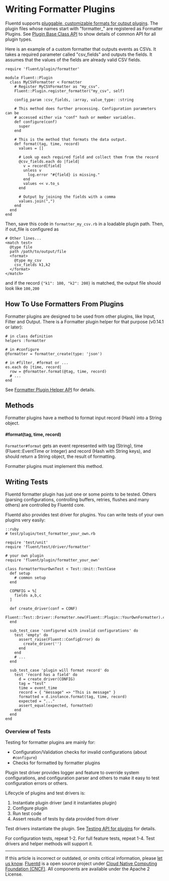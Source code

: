 # Writing Formatter Plugins

Fluentd supports [pluggable, customizable formats for output
plugins](formatter-plugin-overview). The plugin files whose names start
with "formatter\_" are registered as Formatter Plugins. See [Plugin Base Class API](/developer/api-plugin-base.md) to show details of common API for all plugin
types.

Here is an example of a custom formatter that outputs events as CSVs. It
takes a required parameter called "csv\_fields" and outputs the fields.
It assumes that the values of the fields are already valid CSV fields.

```
require 'fluent/plugin/formatter'

module Fluent::Plugin
  class MyCSVFormatter < Formatter
    # Register MyCSVFormatter as "my_csv".
    Fluent::Plugin.register_formatter("my_csv", self)

    config_param :csv_fields, :array, value_type: :string

    # This method does further processing. Configuration parameters can be
    # accessed either via "conf" hash or member variables.
    def configure(conf)
      super
    end

    # This is the method that formats the data output.
    def format(tag, time, record)
      values = []

      # Look up each required field and collect them from the record
      @csv_fields.each do |field|
        v = record[field]
        unless v
          log.error "#{field} is missing."
        end
        values << v.to_s
      end

      # Output by joining the fields with a comma
      values.join(",")
    end
  end
end
```

Then, save this code in `formatter_my_csv.rb` in a loadable plugin path.
Then, if out\_file is configured as

```
# Other lines...
<match test>
  @type file
  path /path/to/output/file
  <format>
    @type my_csv
    csv_fields k1,k2
  </format>
</match>
```

and if the record `{"k1": 100, "k2": 200}` is matched, the output file
should look like `100,200`


## How To Use Formatters From Plugins

Formatter plugins are designed to be used from other plugins, like
Input, Filter and Output. There is a Formatter plugin helper for that
purpose (v0.14.1 or later):

```
# in class definition
helpers :formatter

# in #configure
@formatter = formatter_create(type: 'json')

# in #filter, #format or ...
es.each do |time, record|
  row = @formatter.format(@tag, time, record)
  # ...
end
```

See [Formatter Plugin Helper API](/developer/api-plugin-helper-formatter.md) for
details.


## Methods

Formatter plugins have a method to format input record (Hash) into a
String object.

#### \#format(tag, time, record)

`Formatter#format` gets an event represented with tag (String), time
(Fluent::EventTime or Integer) and record (Hash with String keys), and
should return a String object, the result of formatting.

Formatter plugins must implement this method.


## Writing Tests

Fluentd formatter plugin has just one or some points to be tested.
Others (parsing configurations, controlling buffers, retries, flushes
and many others) are controlled by Fluentd core.

Fluentd also provides test driver for plugins. You can write tests of
your own plugins very easily:

```
::ruby
# test/plugin/test_formatter_your_own.rb

require 'test/unit'
require 'fluent/test/driver/formatter'

# your own plugin
require 'fluent/plugin/formatter_your_own'

class FormatterYourOwnTest < Test::Unit::TestCase
  def setup
    # common setup
  end

  COPNFIG = %[
    fields a,b,c
  ]

  def create_driver(conf = CONF)
    Fluent::Test::Driver::Formatter.new(Fluent::Plugin::YourOwnFormatter).configure(conf)
  end

  sub_test_case 'configured with invalid configurations' do
    test 'empty' do
      assert_raise(Fluent::ConfigError) do
        create_driver('')
      end
    end
    # ...
  end

  sub_test_case 'plugin will format record' do
    test 'record has a field' do
      d = create_driver(CONFIG)
      tag = "test"
      time = event_time
      record = { "message" => "This is message" }
      formatted = d.instance.format(tag, time, record)
      expected = "..."
      assert_equal(expected, formatted)
    end
  end
end
```


### Overview of Tests

Testing for formatter plugins are mainly for:

-   Configuration/Validation checks for invalid configurations (about
    `#configure`)
-   Checks for formatted by formatter plugins

Plugin test driver provides logger and feature to override system
configurations, and configuration parser and others to make it easy to
test configuration errors or others.

Lifecycle of plugins and test drivers is:

1.  Instantiate plugin driver (and it instantiates plugin)
2.  Configure plugin
3.  Run test code
4.  Assert results of tests by data provided from driver

Test drivers instantiate the plugin. See [Testing API for plugins](/developer/plugin-test-code.md) for details.

For configuration tests, repeat 1-2. For full feature tests, repeat 1-4.
Test drivers and helper methods will support it.


------------------------------------------------------------------------

If this article is incorrect or outdated, or omits critical information, please [let us know](https://github.com/fluent/fluentd-docs/issues?state=open).
[Fluentd](http://www.fluentd.org/) is a open source project under [Cloud Native Computing Foundation (CNCF)](https://cncf.io/). All components are available under the Apache 2 License.
